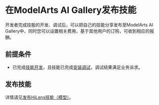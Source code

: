 # 在ModelArts AI Gallery发布技能<a name="hilens_02_0077"></a>

开发者完成技能的开发、调试后，可以把自己的技能分享发布至ModelArts AI Gallery中，同时您可以设置相关费用，基于其他用户的订购，可收到相应的报酬。

## 前提条件<a name="section32731194720"></a>

-   已完成[技能开发](新建技能.md)，且技能已完成[安装调试](安装和调试技能.md)，调试结果满足业务诉求。

## 发布技能<a name="section18884121511187"></a>

详情请见[发布HiLens技能（模型）](https://support.huaweicloud.com/aimarket-modelarts/modelarts_18_0056.html)。

